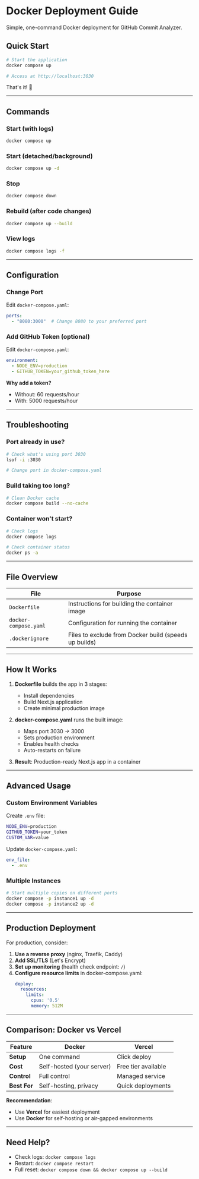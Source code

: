 # Docker Deployment Guide

Simple, one-command Docker deployment for GitHub Commit Analyzer.

## Quick Start

```bash
# Start the application
docker compose up

# Access at http://localhost:3030
```

That's it! 🎉

---

## Commands

### Start (with logs)
```bash
docker compose up
```

### Start (detached/background)
```bash
docker compose up -d
```

### Stop
```bash
docker compose down
```

### Rebuild (after code changes)
```bash
docker compose up --build
```

### View logs
```bash
docker compose logs -f
```

---

## Configuration

### Change Port

Edit `docker-compose.yaml`:
```yaml
ports:
  - "8080:3000"  # Change 8080 to your preferred port
```

### Add GitHub Token (optional)

Edit `docker-compose.yaml`:
```yaml
environment:
  - NODE_ENV=production
  - GITHUB_TOKEN=your_github_token_here
```

**Why add a token?**
- Without: 60 requests/hour
- With: 5000 requests/hour

---

## Troubleshooting

### Port already in use?
```bash
# Check what's using port 3030
lsof -i :3030

# Change port in docker-compose.yaml
```

### Build taking too long?
```bash
# Clean Docker cache
docker compose build --no-cache
```

### Container won't start?
```bash
# Check logs
docker compose logs

# Check container status
docker ps -a
```

---

## File Overview

| File | Purpose |
|------|---------|
| `Dockerfile` | Instructions for building the container image |
| `docker-compose.yaml` | Configuration for running the container |
| `.dockerignore` | Files to exclude from Docker build (speeds up builds) |

---

## How It Works

1. **Dockerfile** builds the app in 3 stages:
   - Install dependencies
   - Build Next.js application
   - Create minimal production image

2. **docker-compose.yaml** runs the built image:
   - Maps port 3030 → 3000
   - Sets production environment
   - Enables health checks
   - Auto-restarts on failure

3. **Result**: Production-ready Next.js app in a container

---

## Advanced Usage

### Custom Environment Variables

Create `.env` file:
```bash
NODE_ENV=production
GITHUB_TOKEN=your_token
CUSTOM_VAR=value
```

Update `docker-compose.yaml`:
```yaml
env_file:
  - .env
```

### Multiple Instances

```bash
# Start multiple copies on different ports
docker compose -p instance1 up -d
docker compose -p instance2 up -d
```

---

## Production Deployment

For production, consider:

1. **Use a reverse proxy** (nginx, Traefik, Caddy)
2. **Add SSL/TLS** (Let's Encrypt)
3. **Set up monitoring** (health check endpoint: `/`)
4. **Configure resource limits** in docker-compose.yaml:
   ```yaml
   deploy:
     resources:
       limits:
         cpus: '0.5'
         memory: 512M
   ```

---

## Comparison: Docker vs Vercel

| Feature | Docker | Vercel |
|---------|--------|--------|
| **Setup** | One command | Click deploy |
| **Cost** | Self-hosted (your server) | Free tier available |
| **Control** | Full control | Managed service |
| **Best For** | Self-hosting, privacy | Quick deployments |

**Recommendation**:
- Use **Vercel** for easiest deployment
- Use **Docker** for self-hosting or air-gapped environments

---

## Need Help?

- Check logs: `docker compose logs`
- Restart: `docker compose restart`
- Full reset: `docker compose down && docker compose up --build`
